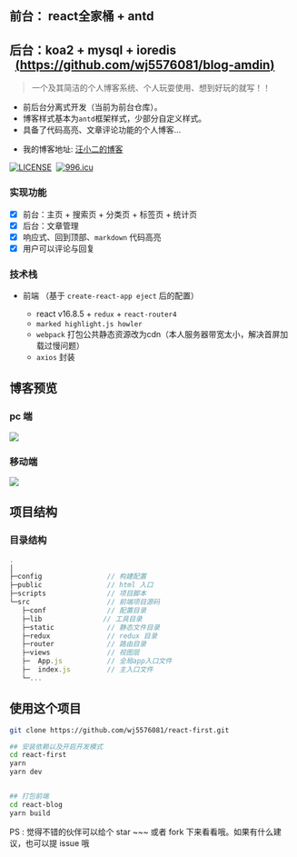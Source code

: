 ## 前台： react全家桶 + antd
## 后台：koa2 + mysql + ioredis &nbsp;&nbsp;[(https://github.com/wj5576081/blog-amdin)](https://github.com/wj5576081/blog-amdin)

> 一个及其简洁的个人博客系统、个人玩耍使用、想到好玩的就写！！

- 前后台分离式开发（当前为前台仓库）。
- 博客样式基本为`antd`框架样式，少部分自定义样式。
- 具备了代码高亮、文章评论功能的个人博客...

* 我的博客地址: [汪小二的博客](https://www.wangjie818.wang/)

[![LICENSE](https://img.shields.io/badge/license-Anti%20996-blue.svg)](https://github.com/996icu/996.ICU/blob/master/LICENSE)&nbsp;&nbsp;[![996.icu](https://img.shields.io/badge/link-996.icu-red.svg)](https://996.icu)

### 实现功能

- [x] 前台：主页 + 搜索页 + 分类页 + 标签页 + 统计页
- [x] 后台：文章管理
- [x] 响应式、回到顶部、`markdown` 代码高亮
- [x] 用户可以评论与回复

### 技术栈
- 前端 （基于 `create-react-app eject` 后的配置）

  - react v16.8.5 + `redux` + `react-router4`
  - `marked highlight.js howler`
  - `webpack` 打包公共静态资源改为cdn（本人服务器带宽太小，解决首屏加载过慢问题）
  - `axios` 封装

## 博客预览
### pc 端

![](https://user-gold-cdn.xitu.io/2019/10/28/16e10fc272ad8640?imageView2/2/w/480/h/480/q/85/interlace/1)

### 移动端

![](https://user-gold-cdn.xitu.io/2019/10/28/16e10fdcb979cf6c?imageView2/2/w/480/h/480/q/85/interlace/1)

## 项目结构

### 目录结构
```js
.
│
├─config                // 构建配置
├─public                // html 入口
├─scripts               // 项目脚本
└─src                   // 前端项目源码
   ├─conf               // 配置目录
   ├─lib         	   // 工具目录
   ├─static             // 静态文件目录
   ├─redux              // redux 目录
   ├─router             // 路由目录
   ├─views              // 视图层
   ├─  App.js           // 全局app入口文件
   ├─  index.js         // 主入口文件
   └─...

```

## 使用这个项目
```bash
git clone https://github.com/wj5576081/react-first.git

## 安装依赖以及开启开发模式
cd react-first
yarn
yarn dev


## 打包前端
cd react-blog
yarn build
```
PS : 觉得不错的伙伴可以给个 star ~~~ 或者 fork 下来看看哦。如果有什么建议，也可以提 issue 哦
